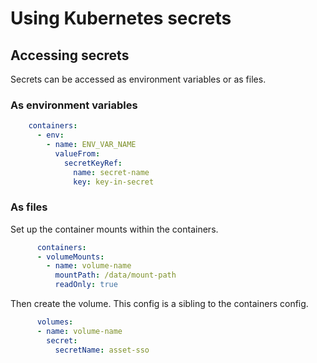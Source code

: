 # Using Kubernetes secrets

## Accessing secrets

Secrets can be accessed as environment variables or as files.

### As environment variables

```yaml
    containers:
      - env:
        - name: ENV_VAR_NAME
          valueFrom:
            secretKeyRef:
              name: secret-name
              key: key-in-secret
```

### As files

Set up the container mounts within the containers.

```yaml
      containers:
      - volumeMounts:
        - name: volume-name
          mountPath: /data/mount-path
          readOnly: true
```

Then create the volume. This config is a sibling to the containers config.

```yaml
      volumes:
      - name: volume-name
        secret:
          secretName: asset-sso
```
